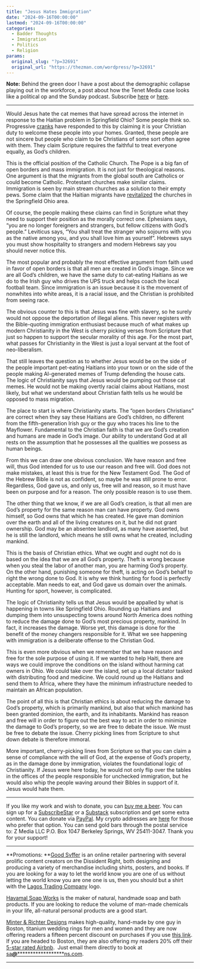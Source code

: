 ```yaml
---
title: "Jesus Hates Immigration"
date: "2024-09-16T00:00:00"
lastmod: "2024-09-16T00:00:00"
categories:
  - Badder Thoughts
  - Immigration
  - Politics
  - Religion
params:
  original_slug: "?p=32691"
  original_url: "https://thezman.com/wordpress/?p=32691"
---
```


**Note:** Behind the green door I have a post about the demographic
collapse playing out in the workforce, a post about how the Tenet Media
case looks like a political op and the Sunday podcast. Subscribe
<a href="https://www.subscribestar.com/the-z-blog" rel="noopener"
target="_blank">here</a> or
<a href="https://thedissident.substack.com/" rel="noopener"
target="_blank">here</a>.

------------------------------------------------------------------------

Would Jesus hate the cat memes that have spread across the internet in
response to the Haitian problem in Springfield Ohio? Some people think
so. Progressive
<a href="https://x.com/chrislhayes/status/1834377065803513954"
rel="noopener" target="_blank">cranks</a> have responded to this by
claiming it is your Christian duty to welcome these people into your
homes. Granted, these people are not sincere but people who claim to be
Christians of some sort often agree with them. They claim Scripture
requires the faithful to treat everyone equally, as God’s children.

This is the official position of the Catholic Church. The Pope is a big
fan of open borders and mass immigration. It is not just for theological
reasons. One argument is that the migrants from the global south are
Catholics or could become Catholic. Protestant churches make similar
claims. Immigration is seen by main stream churches as a solution to
their empty pews. Some claim that the Haitian migrants have <a
href="https://apnews.com/article/springfield-ohio-haitian-immigrants-sunday-church-aa7827f1236f207c9f64ae07096e3977"
rel="noopener" target="_blank">revitalized</a> the churches in the
Springfield Ohio area.

Of course, the people making these claims can find in Scripture what
they need to support their position as the morally correct one.
Ephesians says, “you are no longer foreigners and strangers, but fellow
citizens with God’s people.” Leviticus says, “You shall treat the
stranger who sojourns with you as the native among you, and you shall
love him as yourself”. Hebrews says you must show hospitality to
strangers and modern Hebrews say you should never notice this.

The most popular and probably the most effective argument from faith
used in favor of open borders is that all men are created in God’s
image. Since we are all God’s children, we have the same duty to
cat-eating Haitians as we do to the Irish guy who drives the UPS truck
and helps coach the local football team. Since immigration is an issue
because it is the movement of nonwhites into white areas, it is a racial
issue, and the Christian is prohibited from seeing race.

The obvious counter to this is that Jesus was fine with slavery, so he
surely would not oppose the deportation of illegal aliens. This never
registers with the Bible-quoting immigration enthusiast because much of
what makes up modern Christianity in the West is cherry picking verses
from Scripture that just so happen to support the secular morality of
this age. For the most part, what passes for Christianity in the West is
just a loyal servant at the foot of neo-liberalism.

That still leaves the question as to whether Jesus would be on the side
of the people important pet-eating Haitians into your town or on the
side of the people making AI-generated memes of Trump defending the
house cats. The logic of Christianity says that Jesus would be pumping
out those cat memes. He would not be making overtly racial claims about
Haitians, most likely, but what we understand about Christian faith
tells us he would be opposed to mass migration.

The place to start is where Christianity starts. The “open borders
Christians” are correct when they say these Haitians are God’s children,
no different from the fifth-generation Irish guy or the guy who traces
his line to the Mayflower. Fundamental to the Christian faith is that we
are God’s creation and humans are made in God’s image. Our ability to
understand God at all rests on the assumption that he possesses all the
qualities we possess as human beings.

From this we can draw one obvious conclusion. We have reason and free
will, thus God intended for us to use our reason and free will. God does
not make mistakes, at least this is true for the New Testament God. The
God of the Hebrew Bible is not as confident, so maybe he was still prone
to error. Regardless, God gave us, and only us, free will and reason, so
it must have been on purpose and for a reason. The only possible reason
is to use them.

The other thing that we know, if we are all God’s creation, is that all
men are God’s property for the same reason man can have property. God
owns himself, so God owns that which he has created. He gave man
dominion over the earth and all of the living creatures on it, but he
did not grant ownership. God may be an absentee landlord, as many have
asserted, but he is still the landlord, which means he still owns what
he created, including mankind.

This is the basis of Christian ethics. What we ought and ought not do is
based on the idea that we are all God’s property. Theft is wrong because
when you steal the labor of another man, you are harming God’s property.
On the other hand, punishing someone for theft, is acting on God’s
behalf to right the wrong done to God. It is why we think hunting for
food is perfectly acceptable. Man needs to eat, and God gave us domain
over the animals. Hunting for sport, however, is complicated.

The logic of Christianity tells us that Jesus would be appalled by what
is happening in towns like Springfield Ohio. Rounding up Haitians and
dumping them into unsuspecting towns around North America does nothing
to reduce the damage done to God’s most precious property, mankind. In
fact, it increases the damage. Worse yet, this damage is done for the
benefit of the money changers responsible for it. What we see happening
with immigration is a deliberate offense to the Christian God.

This is even more obvious when we remember that we have reason and free
for the sole purpose of using it. If we wanted to help Haiti, there are
ways we could improve the conditions on the island without harming cat
owners in Ohio. We could take over the island, set up a local dictator
tasked with distributing food and medicine. We could round up the
Haitians and send them to Africa, where they have the minimum
infrastructure needed to maintain an African population.

The point of all this is that Christian ethics is about reducing the
damage to God’s property, which is primarily mankind, but also that
which mankind has been granted dominion, the earth, and its inhabitants.
Mankind has reason and free will in order to figure out the best way to
act in order to minimize the damage to God’s property, so we are free to
debate the issue. We must be free to debate the issue. Cherry picking
lines from Scripture to shut down debate is therefore immoral.

More important, cherry-picking lines from Scripture so that you can
claim a sense of compliance with the will of God, at the expense of
God’s property, as in the damage done by immigration, violates the
foundational logic of Christianity. If Jesus were here today, he would
not only flip over the tables in the offices of the people responsible
for unchecked immigration, but he would also whip the people waving
around their Bibles in support of it. Jesus would hate them.

------------------------------------------------------------------------

If you like my work and wish to donate, you can
<a href="https://www.buymeacoffee.com/mujolulu" rel="noopener"
target="_blank">buy me a beer</a>. You can sign up for a
<a href="https://www.subscribestar.com/the-z-blog" rel="noopener"
target="_blank">SubscribeStar</a> or a
<a href="https://thedissident.substack.com/" rel="noopener"
target="_blank">Substack</a> subscription and get some extra content.
You can donate via <a
href="https://www.paypal.com/donate/?cmd=_s-xclick&amp;hosted_button_id=UDAS2Q8JYA6CN&amp;source=url"
rel="noopener" target="_blank">PayPal</a>. My crypto addresses are
<a href="https://thezman.com/wordpress/?page_id=22713" rel="noopener"
target="_blank">here</a> for those who prefer that option. You can send
gold bars through the postal service to: Z Media LLC P.O. Box 1047
Berkeley Springs, WV 25411-3047. Thank you for your support!

------------------------------------------------------------------------

**Promotions: **<a href="https://goodsvffer.com/" rel="noopener" target="_blank">Good
Svffer</a> is an online retailer partnering with several prolific
content creators on the Dissident Right, both designing and producing a
variety of merchandise including shirts, posters, and books. If you are
looking for a way to let the world know you are one of us without
letting the world know you are one one is us, then you should but a
shirt with the
<a href="https://goodsvffer.com/products/lagos-trading-company"
rel="noopener" target="_blank">Lagos Trading Company</a> logo.

<a href="https://havamalsoapworks.com/" rel="noopener"
target="_blank">Havamal Soap Works</a> is the maker of natural, handmade
soap and bath products. If you are looking to reduce the volume of
man-made chemicals in your life, all-natural personal products are a
good start.

<a href="https://www.minterandrichterdesigns.com/"
rel="noreferrer nofollow noopener" target="_blank">Minter &amp; Richter
Designs</a> makes high-quality, hand-made by one guy in Boston, titanium
wedding rings for men and women and they are now offering readers a
fifteen percent discount on purchases if you use
<a href="https://www.minterandrichterdesigns.com/discount/ZMAN"
rel="noreferrer nofollow noopener" target="_blank">this link</a>.
<span class="highlight"><span class="colour"><span class="font"><span class="size">If
you are headed to Boston, they are also offering my readers 20% off
their <a
href="https://www.airbnb.com/users/7988017/listings?user_id=7988017&amp;s=3"
rel="noopener noreferrer" target="_blank">5-star rated Airbnb</a>.  Just
email them directly to book at
<a href="mailto:sa***@*********************ns.com"
data-original-string="4NNQgvS8nWI3r2oQluggQQ==cb7xWStIBCeDCkJZPn7K3h6UOFjmJVrOGL/6TUgAlmIia0ISvEHknvwV4sAcJXIeE8V"><span
class="apbct-email-encoder"
data-original-string="VXo9FzBrOejSGqNVyi5BgQ==cb7LBPe7eFmE+Mw0mpXmL0WOnlmrWAf4DFhrisWGrYaA6E2v0KkuaUCKcm2R9NqsIDA"
title="This contact has been encoded by Anti-Spam by CleanTalk. Click to decode. To finish the decoding make sure that JavaScript is enabled in your browser.">sa<span
class="apbct-blur">***</span>@<span
class="apbct-blur">*********************</span>ns.com</span></a>.</span></span></span></span>

------------------------------------------------------------------------
